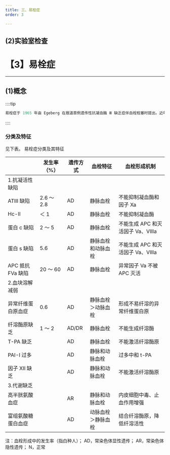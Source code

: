 ```yaml
---
title: 三、易栓症
order: 3

---
```


## (2)实验室检查

<son :text="'血液学检验记忆卡'" text1="(2)实验室检查" :textOption="[['了解','专业知识','专业实践能力'],['了解','专业知识','专业实践能力'],['掌握','专业知识','专业实践能力']]" />

# 【3】易栓症

<kaodian :text="'血液学检验记忆卡'" />

<!-- ###### 第三十一章 常见血栓性疾病的实验诊断

> 临床血液学检验 -->

<beitiX/>

---

## (1)概念

<son :text="'血液学检验记忆卡'" text1="(1)概念" :textOption="[['了解','基础知识','相关专业知识'],['了解','基础知识','相关专业知识'],['了解','基础知识','相关专业知识']]" />

::::tip

```js
易栓症于 1965 年由 Egeberg 在报道首例遗传性抗凝血酶 Ⅲ 缺乏症伴血栓栓塞时提出。近年来，该词的含义扩大到其他有血栓栓塞的遗传性抗凝蛋白缺陷、凝血因子缺陷、纤溶成分缺陷以及代谢障碍等疾病。
```

::::

### 分类及特征

见下表。
易栓症分类及其特征

|                    | 发生率（%） | 遗传方式 | 血栓特征           | 血栓形成机制                   |
| ------------------ | ----------- | -------- | ------------------ | ------------------------------ |
| 1.抗凝活性缺陷     |             |          |                    |                                |
| ATⅢ 缺陷           | 2.6 ～ 2.8  | AD       | 静脉血栓           | 不能抑制凝血酶和因子 Ⅹa        |
| Hc-Ⅱ               | ＜ 1        | AD       | 静脉血栓           | 不能抑制凝血酶                 |
| 蛋白 c 缺陷        | 2 ～ 5      | AD       | 静脉血栓           | 不能生成 APC 和灭活因子 Ⅴa、Ⅷa |
| 蛋白 s 缺陷        | 5.6         | AD       | 静脉血栓和动脉血栓 | 不能生成 APC 和灭活因子 Ⅴa、Ⅷa |
| APC 抵抗 FⅤa 缺陷  | 20 ～ 60    | AD       | 静脉血栓           | 异常因子 Ⅴa 不被 APC 灭活      |
| 2.血块溶解减弱     |             |          |                    |                                |
| 异常纤维蛋白原血症 | 0.6         | AD       | 静脉血栓＞动脉血栓 | 形成不易纤溶的异常纤维蛋白原   |
| 纤溶酶原缺乏       | 1 ～ 2      | AD/DR    | 静脉血栓           | 不能生成纤溶酶                 |
| T-PA 缺乏          |             | AD       | 静脉血栓           | 不能激活纤溶酶原               |
| PAI-Ⅰ 过多         |             | AD       | 静脉和动脉血栓     | 过多中和 t-PA                  |
| 因子 Ⅻ 缺乏        |             | AD       | 静脉和动脉血栓     | 不能激活纤溶酶原               |
| 3.代谢缺乏         |             |          |                    |                                |
| 高半胱氨酸血症     |             | AR       | 静脉和动脉血栓     | 内皮细胞中毒、止血作用增强     |
| 富组氨酸糖蛋白血症 |             | AD       | 动脉血栓＞静脉血栓 | 结合纤溶酶原，降低纤溶活性     |

注：血栓形成中的发生率（指白种人）；
AD，常染色体显性遗传；
AR，常染色体隐性遗传；
N，正常
